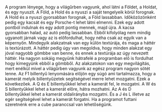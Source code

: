 A program lényege, hogy a világűrben vagyunk, ahol látni a Földet, a Holdat, és egy nyuszit. 
A Föld, a Hold és a nyuszi a saját tengelyeik körül forognak. 
A Hold és a nyuszi gyorsabban forognak, a Föld lassabban. 
Időközözönként pedig egy kacsát és egy Porsche-t lehet látni elmenni. 
Ezek egy adott pontból indulnak és egy adott pontig mennek, majd újra. 
A kacsa gyorsabban halad, az autó pedig lassabban. 
Ebből kifolyólag nem mindig ugyanott járnak vagy az is előfordulhat, hogy néha csak az egyik van a képernyőn.
Mindegyik alakzatnak van egy külön textúrája, és maga a háttér is textúrázott.
A háttér pedig úgy van megoldva, hogy minden alakzat egy jóval nagyobb gömbbe van benne, és ennek a textúrája az úgy nevezett háttér. 
Ha nagyon sokáig megyünk hátrafelé a programban elő is fordulhat hogy kimegyünk ebből a gömbből. 
Az alakzatokon van egy megvilágítás, mert enélkül mivel a világűrben vagyunk az egész program nagyon sötét lenne. 
Az F1 billentyű lenyomására előjön egy súgó ami tartalmazza, hogy a kamerát melyik billentyűzetek segítségével merre lehet mozgatni. 
Ezek a következőek. 
A Q és E billentyűkkel lehet a kamerát fel, le mozgatni. 
A W és S billentyűkkel lehet a kamerát előre, hátra mozhatni. 
Az A és D billentyűkkel lehet a kamerát oldalirányba mozgatni. 
És a J és L illetve az egér segítségével lehet a kamerát forgatni. 
Ha a programot futtani szeretnénk erre a cube paranccsal van lehetőségünk.